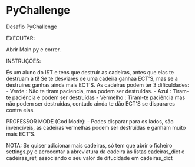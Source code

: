 # PyChallenge
Desafio PyChallenge

EXECUTAR:

Abrir Main.py e correr.


INSTRUÇÕES:

  És um aluno do IST e tens que destruir as cadeiras, antes que elas te destruam a ti!
  Se te desviares de uma cadeira ganhaa ECT'S, mas se a destruires ganhas ainda mais ECT'S.
  As cadeiras podem ter 3 dificuldades:
    - Verde : Não te tiram paciencia, mas podem ser destruídas.
    - Azul : Tiram-te paciência e podem ser destruídas
    - Vermelho : Tiram-te paciência mas não podem ser destruídas, contudo
    ainda te dão ECT'S se disparares contra elas.
    
    
  PROFESSOR MODE (God Mode):
    - Podes disparar para os lados, são invencíveis, as cadeiras vermelhas podem ser destruídas
    e ganham muito mais ECT'S.
  
  
NOTA: Se quiser adicionar mais cadeiras, só tem que abrir o ficheiro settings.py e acrecentar
  a abreviatura da cadeira às listas cadeiras_dict e cadeiras_ref, associando o seu valor de
  difucldade em cadeiras_dict
